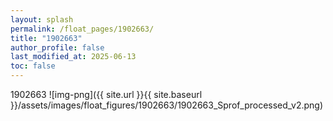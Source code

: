 ```yaml
---
layout: splash
permalink: /float_pages/1902663/
title: "1902663"
author_profile: false
last_modified_at: 2025-06-13
toc: false
---
```

 
1902663
![img-png]({{ site.url }}{{ site.baseurl }}/assets/images/float_figures/1902663/1902663_Sprof_processed_v2.png)